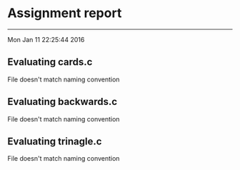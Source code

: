 # Assignment report
---
Mon Jan 11 22:25:44 2016

## Evaluating cards.c

File doesn't match naming convention

## Evaluating backwards.c

File doesn't match naming convention

## Evaluating trinagle.c

File doesn't match naming convention

